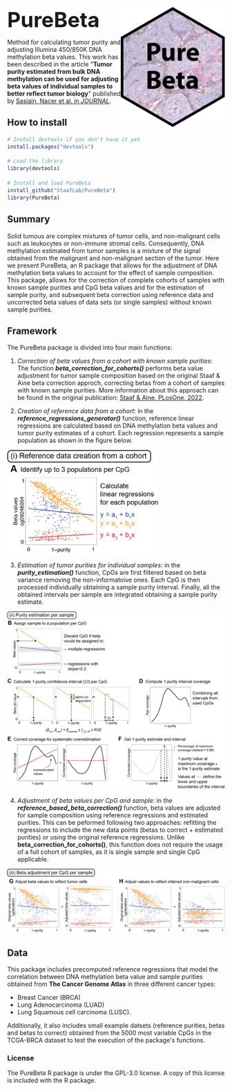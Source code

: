 <font size="12">**PureBeta** </font>  <a href="https://staaflab.github.io/PureBeta/"><img src="man/figures/logo.png" align="right" height="278" alt="PureBeta website" /></a>

Method for calculating tumor purity and adjusting Illumina 450/850K DNA methylation beta values. This work has been described in the article "**Tumor purity estimated from bulk DNA methylation can be used for adjusting beta values of individual samples to better reflect tumor biology**" published by [Sasiain, Nacer et al. in *JOURNAL*](LINK).

## How to install

```R
# Install devtools if you don't have it yet
install.packages("devtools")

# Load the library
library(devtools)

# Install and load PureBeta
install_github("StaafLab/PureBeta")
library(PureBeta)
```
## Summary

Solid tumous are complex mixtures of tumor cells, and non-malignant cells such 
as leukocytes or non-immune stromal cells. Consequently, DNA methylation estimated
from tumor samples is a mixture of the signal obtained from the malignant and
non-malignant section of the tumor. Here we present PureBeta, an R package that allows
for the adjustment of DNA methylation beta values to account for the effect of sample
composition. This package, allows for the correction of complete cohorts of samples with
known sample purities and CpG beta values and for the estimation of sample purity, and subsequent beta correction using reference data and uncorrected beta values of data sets (or single samples)
without known sample purities. 

## Framework
The PureBeta package is divided into four main functions:

1. *Correction of beta values from a cohort with known sample purities*: The function ***beta_correction_for_cohorts()*** performs beta value adjustment for tumor sample composition based on the original Staaf & Aine beta correction approch, correcting betas from a cohort of samples with known sample purities. More information about this approach can be found in the original publication: [Staaf & Aine, PLosOne, 2022](https://doi.org/10.1371/journal.pone.0265557).

2. *Creation of reference data from a cohort*: in the ***reference_regressions_generator()*** function, reference linear regressions are calculated based on DNA methylation beta values and tumor purity estimates of a cohort. Each regression represents a sample population as shown in the figure below.

<img src="./man/figures/module1.png" width="350">
</p>

3. *Estimation of tumor purities for individual samples*: in the ***purity_estimation()*** function, CpGs are first filtered based on beta variance removing the non-informatoive ones. Each CpG is then processed individually obtaining a sample purity interval. Finally, all the obtained intervals per sample are integrated obtaining a sample purity estimate.

![](./man/figures/module2.png)

4. *Adjustment of beta values per CpG and sample*: in the ***reference_based_beta_correction()*** function, beta values are adjusted for sample composition using reference regressions and estimated purities. This can be peformed following two approaches: refitting the regressions to include the new data points (betas to correct + estimated purities) or using the original reference regressions. Unlike **beta_correction_for_cohorts()**, this function does not require the usage of a full cohort of samples, as it is single sample and single CpG applicable.

![](./man/figures/module3.png)

## Data

This package includes precomputed reference regressions that model the correlation
between DNA methylation beta value and sample purities obtained from **The Cancer 
Genome Atlas** in three different cancer types: 

* Breast Cancer (BRCA)
* Lung Adenocarcinoma (LUAD) 
* Lung Squamous cell carcinoma (LUSC). 

Additionally, it also includes small example datsets (reference purities,
betas and betas to correct) obtained from the 5000 most variable CpGs in the TCGA-BRCA
dataset to test the execution of the package's functions.

### License

The PureBeta R package is under the GPL-3.0 license. A copy of this license is included with the R package.
